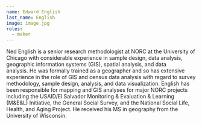 ```yaml
---
name: Edward English
last_name: English
image: image.jpg
roles:
  - maker
---
```

Ned English is a senior research methodologist at NORC at the University of Chicago with considerable experience in sample design, data analysis, geographic information systems (GIS), spatial analysis, and data analysis. He was formally trained as a geographer and so has extensive experience in the role of GIS and census data analysis with regard to survey methodology, sample design, analysis, and data visualization. English has been responsible for mapping and GIS analyses for major NORC projects including the USAID/El Salvador Monitoring & Evaluation & Learning (M&E&L) Initiative, the General Social Survey, and the National Social Life, Health, and Aging Project. He received his MS in geography from the University of Wisconsin.